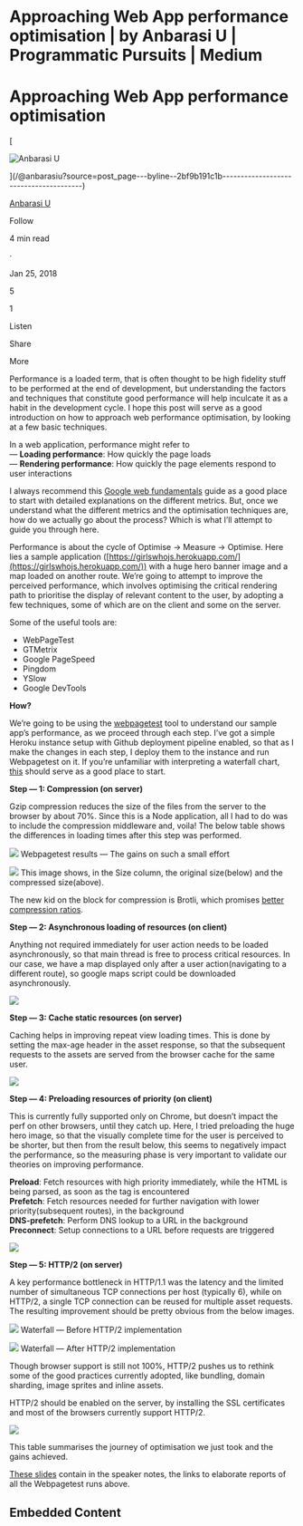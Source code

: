 # Approaching Web App performance optimisation | by Anbarasi U | Programmatic Pursuits | Medium

# Approaching Web App performance optimisation

[

![Anbarasi U](https://miro.medium.com/v2/resize:fill:64:64/0*2UzIC1ybkDScPEWT.jpeg)





](/@anbarasiu?source=post_page---byline--2bf9b191c1b---------------------------------------)

[Anbarasi U](/@anbarasiu?source=post_page---byline--2bf9b191c1b---------------------------------------)

Follow

4 min read

·

Jan 25, 2018

5

1

Listen

Share

More

Performance is a loaded term, that is often thought to be high fidelity stuff to be performed at the end of development, but understanding the factors and techniques that constitute good performance will help inculcate it as a habit in the development cycle. I hope this post will serve as a good introduction on how to approach web performance optimisation, by looking at a few basic techniques.

In a web application, performance might refer to  
— **Loading performance**: How quickly the page loads  
— **Rendering performance**: How quickly the page elements respond to user interactions

I always recommend this [Google web fundamentals](https://developers.google.com/web/fundamentals/performance/rail) guide as a good place to start with detailed explanations on the different metrics. But, once we understand what the different metrics and the optimisation techniques are, how do we actually go about the process? Which is what I’ll attempt to guide you through here.

Performance is about the cycle of Optimise -> Measure -> Optimise. Here lies a sample application ([https://girlswhojs.herokuapp.com/](https://girlswhojs.herokuapp.com/)) with a huge hero banner image and a map loaded on another route. We’re going to attempt to improve the perceived performance, which involves optimising the critical rendering path to prioritise the display of relevant content to the user, by adopting a few techniques, some of which are on the client and some on the server.

Some of the useful tools are:

-   WebPageTest
-   GTMetrix
-   Google PageSpeed
-   Pingdom
-   YSlow
-   Google DevTools

**How?**

We’re going to be using the [webpagetest](http://www.webpagetest.org/) tool to understand our sample app’s performance, as we proceed through each step. I’ve got a simple Heroku instance setup with Github deployment pipeline enabled, so that as I make the changes in each step, I deploy them to the instance and run Webpagetest on it. If you’re unfamiliar with interpreting a waterfall chart, [this](https://blog.radware.com/applicationdelivery/wpo/2014/03/waterfalls-101-how-to-use-a-waterfall-chart-to-diagnose-performance-pains/) should serve as a good place to start.

**Step — 1: Compression (on server)**

Gzip compression reduces the size of the files from the server to the browser by about 70%. Since this is a Node application, all I had to do was to include the compression middleware and, voila! The below table shows the differences in loading times after this step was performed.

![](https://miro.medium.com/v2/resize:fit:875/1*0ZR6R3b-8HvQikYQargoIw.png)
Webpagetest results — The gains on such a small effort

![](https://miro.medium.com/v2/resize:fit:875/1*5UeFOCHoK-Iybt7XI2k5Mg.png)
This image shows, in the Size column, the original size(below) and the compressed size(above).

The new kid on the block for compression is Brotli, which promises [better compression ratios](https://blogs.akamai.com/2016/02/understanding-brotlis-potential.html).

**Step — 2: Asynchronous loading of resources (on client)**

Anything not required immediately for user action needs to be loaded asynchronously, so that main thread is free to process critical resources. In our case, we have a map displayed only after a user action(navigating to a different route), so google maps script could be downloaded asynchronously.

<script src=”[https://maps.googleapis.com/maps/api/js?&key=x](https://maps.googleapis.com/maps/api/js?amp%3Bkey=AIzaSyC5kgVtsX9_WAWV-4Vzp77gs9mxs9hsE7o)yz" async></script>

![](https://miro.medium.com/v2/resize:fit:875/1*JJxpoBguys-ZTTgJ_TGwuA.png)

**Step — 3: Cache static resources (on server)**

Caching helps in improving repeat view loading times. This is done by setting the max-age header in the asset response, so that the subsequent requests to the assets are served from the browser cache for the same user.

![](https://miro.medium.com/v2/resize:fit:875/1*vzPYZ7v8zAQXh4oOUDCvGg.png)

**Step — 4: Preloading resources of priority (on client)**

This is currently fully supported only on Chrome, but doesn’t impact the perf on other browsers, until they catch up. Here, I tried preloading the huge hero image, so that the visually complete time for the user is perceived to be shorter, but then from the result below, this seems to negatively impact the performance, so the measuring phase is very important to validate our theories on improving performance.

**Preload**: Fetch resources with high priority immediately, while the HTML is being parsed, as soon as the tag is encountered  
**Prefetch**: Fetch resources needed for further navigation with lower priority(subsequent routes), in the background  
**DNS-prefetch**: Perform DNS lookup to a URL in the background  
**Preconnect**: Setup connections to a URL before requests are triggered

<link rel=”preload” as=”font” type=”font/woff” href=”/fonts/font.woff2">

![](https://miro.medium.com/v2/resize:fit:875/1*FJxi1xbDLtnuZe1FhQ-E5Q.png)

**Step — 5: HTTP/2 (on server)**

A key performance bottleneck in HTTP/1.1 was the latency and the limited number of simultaneous TCP connections per host (typically 6), while on HTTP/2, a single TCP connection can be reused for multiple asset requests. The resulting improvement should be pretty obvious from the below images.

![](https://miro.medium.com/v2/resize:fit:875/1*rxAFX60xZAQ8JSGlenOzBA.png)
Waterfall — Before HTTP/2 implementation

![](https://miro.medium.com/v2/resize:fit:875/1*7JQo23Go3XVktkcbVlXhzA.png)
Waterfall — After HTTP/2 implementation

Though browser support is still not 100%, HTTP/2 pushes us to rethink some of the good practices currently adopted, like bundling, domain sharding, image sprites and inline assets.

HTTP/2 should be enabled on the server, by installing the SSL certificates and most of the browsers currently support HTTP/2.

![](https://miro.medium.com/v2/resize:fit:875/1*nV1MAlQr7i2CYat7qzqGsw.png)

This table summarises the journey of optimisation we just took and the gains achieved.

[These slides](http://slides.com/anbarasiu/deck) contain in the speaker notes, the links to elaborate reports of all the Webpagetest runs above.

## Embedded Content
